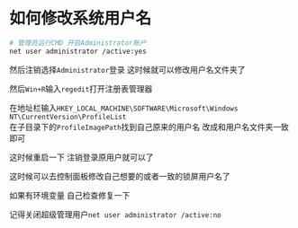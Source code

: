 
# **如何修改系统用户名**

```bash
# 管理员运行CMD 开启Administrator账户
net user administrator /active:yes
```

然后注销选择`Administrator`登录 这时候就可以修改用户名文件夹了  

然后`Win+R`输入`regedit`打开注册表管理器  

在地址栏输入`HKEY_LOCAL_MACHINE\SOFTWARE\Microsoft\Windows NT\CurrentVersion\ProfileList`  
在子目录下的`ProfileImagePath`找到自己原来的用户名 改成和用户名文件夹一致即可  

这时候重启一下 注销登录原用户就可以了  

这时候可以去控制面板修改自己想要的或者一致的锁屏用户名了  

如果有环境变量 自己检查修复一下  

记得关闭超级管理用户`net user administrator /active:no`  


